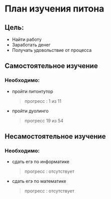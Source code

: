 # План изучения питона
## Цель:
  - Найти работу
  - Заработать денег
  - Получать удовольствие от процесса

## Самостоятельное изучение

### Необходимо:
  - пройти питонтутор
     > прогресс : 1 из 11
  - пройти дуолинго
     > прогресс 19 из 54

## Несамостоятельное изучение

### Необходимо:
  - сдать егэ по информатике
     > прогресс : отсутствует
  - сдать егэ по математике
     > прогресс : отсутствует
